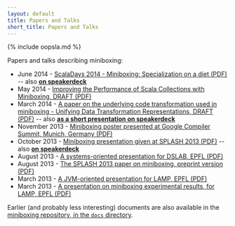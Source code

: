 ```yaml
---
layout: default
title: Papers and Talks
short_title: Papers and Talks
---
```



{% include oopsla.md %}

Papers and talks describing miniboxing:

 * June 2014 - [ScalaDays 2014 - Miniboxing: Specialization on a diet (PDF)](https://github.com/miniboxing/miniboxing-plugin/blob/wip/docs/2014-06-miniboxing-scaladays.pdf) -- also **<a href="https://speakerdeck.com/vladureche/miniboxing-presentation-at-scaladays-2014" target="_blank"> on speakerdeck</a>**
 * May 2014 - [Improving the Performance of Scala Collections with Miniboxing, DRAFT (PDF)](https://github.com/miniboxing/miniboxing-plugin/blob/wip/docs/2014-04-miniboxing-scala-collections.pdf?raw=true)
 * March 2014 - [A paper on the underlying code transformation used in miniboxing - Unifying Data Transformation Representations, DRAFT (PDF)](https://github.com/miniboxing/miniboxing-plugin/blob/wip/docs/2014-03-ldl-draft.pdf?raw=true) -- also **<a href="https://speakerdeck.com/vladureche/late-data-layout-initial-presentation" target="_blank">as a short presentation on speakerdeck</a>**
 * November 2013 - [Miniboxing poster presented at Google Compiler Summit, Munich, Germany (PDF)](https://github.com/miniboxing/miniboxing-plugin/blob/wip/docs/2013-11-miniboxing-poster.pdf?raw=true)
 * October 2013 - [Miniboxing presentation given at SPLASH 2013 (PDF)](https://github.com/miniboxing/miniboxing-plugin/blob/wip/docs/2013-10-miniboxing-splash.pdf?raw=true) -- also **<a href="https://speakerdeck.com/vladureche/miniboxing-presentation-at-splash-2013" target="_blank">on speakerdeck</a>**
 * August 2013 - [A systems-oriented presentation for DSLAB, EPFL (PDF)](https://github.com/miniboxing/miniboxing-plugin/blob/wip/docs/2013-08-miniboxing-dslab.pdf?raw=true)
 * August 2013 - [The SPLASH 2013 paper on miniboxing, preprint version (PDF)](https://github.com/miniboxing/miniboxing-plugin/blob/wip/docs/2013-07-oopsla-preprint.pdf?raw=true)
 * March 2013 - [A JVM-oriented presentation for LAMP, EPFL (PDF)](https://github.com/miniboxing/miniboxing-plugin/blob/wip/docs/2013-03-miniboxing-under-the-hood.pdf?raw=true)
 * March 2013 - [A presentation on miniboxing experimental results, for LAMP, EPFL (PDF)](https://github.com/miniboxing/miniboxing-plugin/blob/wip/docs/2013-03-miniboxing-preliminary-results.pdf?raw=true)

Earlier (and probably less interesting) documents are also available in the [miniboxing repository, in the `docs` directory](https://github.com/miniboxing/miniboxing-plugin/tree/wip/docs).
